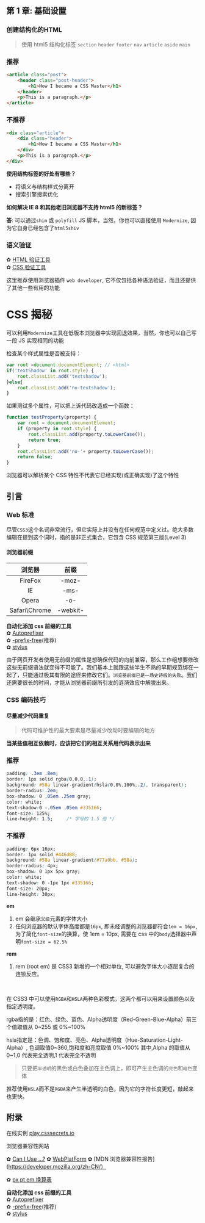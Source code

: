  

<div class = 'data-section default-folding'>
<h2 class = 'section-title'>第 <label class = 'block-number'>1</label> 章: 基础设置</h2>
<div class = 'folding-area'>

<h3 class = 'auto-sort-sub'>创建结构化的HTML</h3>

> 使用 html5 结构化标签 `section` `header` `footer` `nav` `article` `aside` `main`

<!-- tabs:start -->

### **推荐**

```html
<article class="post">
	<header class="post-header">
		<h1>How I became a CSS Master</h1>
	</header>
	<p>This is a paragraph.</p>
</article> 
```

### **不推荐**

```html
<div class="article">
	<div class="header">
		<h1>How I became a CSS Master</h1>
	</div>
	<p>This is a paragraph.</p>
</div>
``` 

<!-- tabs:end -->


<div class="myTip">

**使用结构标签的好处有哪些？**	
- 将语义与结构样式分离开  
- 搜索引擎搜索优化

**如何解决 IE 8 和其他老旧浏览器不支持 html5 的新标签？**

**答**: 可以通过`shim` 或 `polyfill` JS 脚本，当然，你也可以直接使用 `Modernize`, 因为它自身已经包含了`html5shiv` 
</div>

<h3 class = 'auto-sort-sub'>语义验证</h3>

✿ [HTML 验证工具](https://validator.w3.org/)  
✿ [CSS 验证工具](http://jigsaw.w3.org/css-validator/)

<div class="myTip">

这里推荐使用浏览器插件 `web developer`, 它不仅包括各种语法验证，而且还提供了其他一些有用的功能
</div>


</div>
</div>



# CSS 揭秘



可以利用`Modernize`工具在低版本浏览器中实现回退效果，当然，你也可以自己写一段 JS 实现相同的功能

检查某个样式属性是否被支持：
```js
var root =document.documentElement; // <html>
if('textShadow' in root.style) {
	root.classList.add('textshadow');
}else{
	root.classList.add('no-textshadow');
}
```
如果测试多个属性，可以把上诉代码改造成一个函数：
```js
function testProperty(property) { 
	var root = document.documentElement;
	if (property in root.style) {
		root.classList.add(property.toLowerCase());
		return true;     
	}
	root.classList.add('no-'+ property.toLowerCase());
	return false;
}
```

<div class="myWarning">

浏览器可以解析某个 CSS 特性不代表它已经实现(或正确实现)了这个特性
</div>

## 引言

<h3 class = 'auto-sort-sub'>Web 标准</h3>

<div class="myTip">

尽管`CSS3`这个名词非常流行，但它实际上并没有在任何规范中定义过。绝大多数编辑在提到这个词时，指的是非正式集合，它包含 CSS 规范第三版(Level 3)
</div>

<h4 class = 'auto-sort-sub1'>浏览器前缀</h4>

|浏览器|前缀|
|:-:|:-:|
|FireFox|-moz-|
|IE|-ms-|
|Opera|-o-|
|Safari\Chrome|-webkit-|


<div class="myTip">

**自动化添加 css 前缀的工具**  
✿ [Autoprefixer](https://github.com/ai/autoprefixer)  
✿ [-prefix-free](http://leaverou.github.io/prefixfree)(推荐)  
✿ [stylus](http://stylus-lang.com/)

由于网页开发者使用无前缀的属性是想确保代码的向前兼容，那么工作组想要修改这些无前缀语法就变得不可能了。我们基本上就跟这些半生不熟的早期规范绑在一起了，只能通过极其有限的途径来修改它们。`浏览器前缀已是一场史诗般的失败`。我们还需要很长的时间，才能从浏览器前缀所引发的涟漪效应中解脱出来。
</div>


<h3 class = 'auto-sort-sub'>CSS 编码技巧</h3>

<h4 class = 'auto-sort-sub1'>尽量减少代码重复</h4>

> 代码可维护性的最大要素是尽量减少改动时要编辑的地方

**当某些值相互依赖时，应该把它们的相互关系用代码表示出来**  

<!-- tabs:start -->

### **推荐**

```css
padding: .3em .8em;
border: 1px solid rgba(0,0,0,.1);
background: #58a linear-gradient(hsla(0,0%,100%,.2), transparent);
border-radius:.2em;
box-shadow: 0 .05em .25em gray;
color: white;
text-shadow:0 -.05em .05em #335166;
font-size: 125%;
line-height: 1.5;     /* 字号的 1.5 倍 */
```

### **不推荐**

```css
padding: 6px 16px;
border: 1px solid #446d88;
background: #58a linear-gradient(#77a0bb, #58a);
border-radius: 4px;
box-shadow: 0 1px 5px gray;
color: white;
text-shadow: 0 -1px 1px #335166;
font-size: 20px;
line-height: 30px;
```

<!-- tabs:end -->

<div class="myNote">

**em**  
1. em 会继承`父级`元素的字体大小  
1. 任何浏览器的默认字体高度都是`16px`, 即未经调整的浏览器都符合`1em = 16px`, 为了简化`font-size`的换算，使 1em = 10px, 需要在 css 中的`body`选择器中声明`font-size = 62.5%`

**rem**  
1. rem (root em) 是 CSS3 新增的一个相对单位, 可以避免字体大小逐层复合的连锁反应。

</div>
<br>

在 CSS3 中可以使用`RGBA`和`HSLA`两种色彩模式，这两个都可以用来设置颜色以及指定透明度。

rgba指的是：红色、绿色、蓝色、Alpha透明度（Red-Green-Blue-Alpha）前三个值取值从 0~255 或 0%~100%

hsla指定是：色调、饱和度、亮色、Alpha透明度（Hue-Saturation-Light-Alpha）, 色调取值0~360,饱和度和亮度取值 0%~100% 其中,Alpha 的取值从 0~1,0 代表完全透明,1 代表完全不透明

> 只要把`半透明`的黑色或白色叠加在主色调上，即可产生主色调的`亮色`和`暗色`变体

<div class="myTip">

推荐使用`HSLA`而不是`RGBA`来产生半透明的白色，因为它的字符长度更短，敲起来也更快。



</div>




<div class = 'data-section default-folding'>
<h2 class = 'section-title'>附录</h2>

在线实例 [play.csssecrets.io](play.csssecrets.io)

浏览器兼容性网站

✿ [Can I Use ...?](http://caniuse.com)
✿ [WebPlatForm](https://webplatform.github.io/)
✿ [MDN 浏览器兼容性报告](https://developer.mozilla.org/zh-CN/）

✿ [px pt em 换算表](https://www.runoob.com/w3cnote/px-pt-em-convert-table.html)

**自动化添加 css 前缀的工具**  
✿ [Autoprefixer](https://github.com/ai/autoprefixer)  
✿ [-prefix-free](http://leaverou.github.io/prefixfree)(推荐)  
✿ [stylus](http://stylus-lang.com/)

<div class = 'folding-area'>

</div>
</div>





